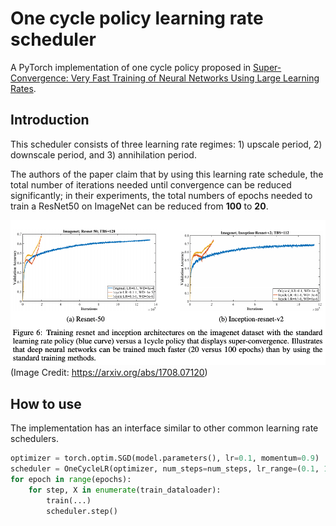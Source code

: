# One cycle policy learning rate scheduler
A PyTorch implementation of one cycle policy proposed in [Super-Convergence: Very Fast Training of Neural Networks Using Large Learning Rates](https://arxiv.org/abs/1708.07120).

## Introduction
This scheduler consists of three learning rate regimes: 1) upscale period, 2) downscale period, and 3) annihilation period.


The authors of the paper claim that by using this learning rate schedule, the total number of iterations needed until convergence can be reduced significantly; in their experiments, the total numbers of epochs needed to train a ResNet50 on ImageNet can be reduced from **100** to **20**.

![](paper_imagenet.png)
(Image Credit: https://arxiv.org/abs/1708.07120)

## How to use
The implementation has an interface similar to other common learning rate schedulers. 
```python
optimizer = torch.optim.SGD(model.parameters(), lr=0.1, momentum=0.9)
scheduler = OneCycleLR(optimizer, num_steps=num_steps, lr_range=(0.1, 1.))
for epoch in range(epochs):
    for step, X in enumerate(train_dataloader):
        train(...) 
        scheduler.step()
```
